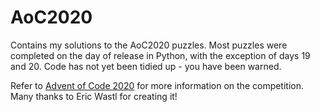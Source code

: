 # AoC2020

Contains my solutions to the AoC2020 puzzles. 
Most puzzles were completed on the day of release in Python, with the exception of days 19 and 20. Code has not yet been tidied up - you have been warned.

Refer to [Advent of Code 2020](https://adventofcode.com/) for more information on the competition. Many thanks to Eric Wastl for creating it!
